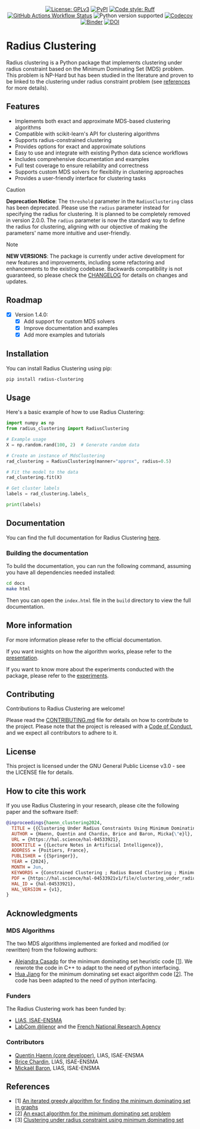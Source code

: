 <p align="center">
<a href="https://github.com/lias-laboratory/radius_clustering/blob/main/LICENSE"><img alt="License: GPLv3" src="https://img.shields.io/github/license/lias-laboratory/radius_clustering"></a>
<a href="https://pypi.org/project/radius-clustering/"><img alt="PyPI" src="https://img.shields.io/pypi/v/radius-clustering"></a>
<a href="https://docs.astral.sh/ruff/"><img alt="Code style: Ruff" src="https://img.shields.io/badge/style-ruff-41B5BE?style=flat"></a>
<a href="https://lias-laboratory.github.io/radius_clustering/"><img alt="GitHub Actions Workflow Status" src="https://img.shields.io/github/actions/workflow/status/lias-laboratory/radius_clustering/sphinx.yml?label=Doc%20Building"></a>
<a><img alt="Python version supported" src="https://img.shields.io/pypi/pyversions/radius-clustering"></a>
<a href="https://codecov.io/gh/scikit-learn-contrib/radius_clustering"><img alt="Codecov" src="https://codecov.io/gh/scikit-learn-contrib/radius_clustering/branch/master/graph/badge.svg"></a>
<a href="https://mybinder.org/v2/gh/scikit-learn-contrib/radius_clustering/HEAD?urlpath=%2Fdoc%2Ftree%2Fnotebooks%2Fcomparison_example.ipynb"><img alt="Binder" src="https://mybinder.org/badge_logo.svg"></a>
<a href="https://doi.org/10.5281/zenodo.15830087"><img src="https://zenodo.org/badge/887316842.svg" alt="DOI"></a>

</p>

# Radius Clustering

Radius clustering is a Python package that implements clustering under radius constraint based on the Minimum Dominating Set (MDS) problem. This problem is NP-Hard but has been studied in the literature and proven to be linked to the clustering under radius constraint problem (see [references](#references) for more details).

## Features

- Implements both exact and approximate MDS-based clustering algorithms
- Compatible with scikit-learn's API for clustering algorithms
- Supports radius-constrained clustering
- Provides options for exact and approximate solutions
- Easy to use and integrate with existing Python data science workflows
- Includes comprehensive documentation and examples
- Full test coverage to ensure reliability and correctness
- Supports custom MDS solvers for flexibility in clustering approaches
- Provides a user-friendly interface for clustering tasks

> [!CAUTION]
> **Deprecation Notice**: The `threshold` parameter in the `RadiusClustering` class has been deprecated. Please use the `radius` parameter instead for specifying the radius for clustering. It is planned to be completely removed in version 2.0.0. The `radius` parameter is now the standard way to define the radius for clustering, aligning with our objective of making the parameters' name more intuitive and user-friendly.

> [!NOTE]
> **NEW VERSIONS**: The package is currently under active development for new features and improvements, including some refactoring and enhancements to the existing codebase. Backwards compatibility is not guaranteed, so please check the [CHANGELOG](CHANGELOG.md) for details on changes and updates.

## Roadmap

- [x] Version 1.4.0:
    - [x] Add support for custom MDS solvers
    - [x] Improve documentation and examples
    - [x] Add more examples and tutorials

## Installation

You can install Radius Clustering using pip:

```bash
pip install radius-clustering
```

## Usage

Here's a basic example of how to use Radius Clustering:

```python
import numpy as np
from radius_clustering import RadiusClustering

# Example usage
X = np.random.rand(100, 2)  # Generate random data

# Create an instance of MdsClustering
rad_clustering = RadiusClustering(manner="approx", radius=0.5)

# Fit the model to the data
rad_clustering.fit(X)

# Get cluster labels
labels = rad_clustering.labels_

print(labels)
```

## Documentation

You can find the full documentation for Radius Clustering [here](https://lias-laboratory.github.io/radius_clustering/).

### Building the documentation

To build the documentation, you can run the following command, assuming you have all dependencies needed installed:

```bash
cd docs
make html
```

Then you can open the `index.html` file in the `build` directory to view the full documentation.

## More information

For more information please refer to the official documentation.

If you want insights on how the algorithm works, please refer to the [presentation](PRESENTATION.md).

If you want to know more about the experiments conducted with the package, please refer to the [experiments](EXPERIMENTS.md).


## Contributing

Contributions to Radius Clustering are welcome!

Please read the [CONTRIBUTING.md](CONTRIBUTING.md) file for details on how to contribute to the project.
Please note that the project is released with a [Code of Conduct](CODE_OF_CONDUCT.md), and we expect all contributors to adhere to it.

## License

This project is licensed under the GNU General Public License v3.0 - see the LICENSE file for details.

## How to cite this work

If you use Radius Clustering in your research, please cite the following paper and the software itself:

```bibtex
@inproceedings{haenn_clustering2024,
  TITLE = {{Clustering Under Radius Constraints Using Minimum Dominating Sets}},
  AUTHOR = {Haenn, Quentin and Chardin, Brice and Baron, Micka{\"e}l},
  URL = {https://hal.science/hal-04533921},
  BOOKTITLE = {{Lecture Notes in Artificial Intelligence}},
  ADDRESS = {Poitiers, France},
  PUBLISHER = {{Springer}},
  YEAR = {2024},
  MONTH = Jun,
  KEYWORDS = {Constrained Clustering ; Radius Based Clustering ; Minimum Dominating Set ; Constrained Clustering Radius Based Clustering Minimum Dominating Set},
  PDF = {https://hal.science/hal-04533921v1/file/clustering_under_radius_using_mds.pdf},
  HAL_ID = {hal-04533921},
  HAL_VERSION = {v1},
}
```

## Acknowledgments

### MDS Algorithms

The two MDS algorithms implemented are forked and modified (or rewritten) from the following authors:

- [Alejandra Casado](https://github.com/AlejandraCasado) for the minimum dominating set heuristic code [[1](https://www.sciencedirect.com/science/article/pii/S0378475422005055)]. We rewrote the code in C++ to adapt to the need of python interfacing.
- [Hua Jiang](https://github.com/huajiang-ynu) for the minimum dominating set exact algorithm code [[2](https://dl.acm.org/doi/abs/10.24963/ijcai.2023/622)]. The code has been adapted to the need of python interfacing.

### Funders

The Radius Clustering work has been funded by:

- [LIAS, ISAE-ENSMA](https://www.lias-lab.fr/)
- [LabCom @lienor](https://labcom-alienor.ensma.fr/) and the [French National Research Agency](https://anr.fr/)

### Contributors

- [Quentin Haenn (core developer)](https://www.lias-lab.fr/members/quentinhaenn/), LIAS, ISAE-ENSMA
- [Brice Chardin](https://www.lias-lab.fr/members/bricechardin/), LIAS, ISAE-ENSMA
- [Mickaël Baron](https://www.lias-lab.fr/members/mickaelbaron/), LIAS, ISAE-ENSMA


## References

- [1] [An iterated greedy algorithm for finding the minimum dominating set in graphs](https://www.sciencedirect.com/science/article/pii/S0378475422005055)
- [2] [An exact algorithm for the minimum dominating set problem](https://dl.acm.org/doi/abs/10.24963/ijcai.2023/622)
- [3] [Clustering under radius constraint using minimum dominating set](https://link.springer.com/chapter/10.1007/978-3-031-62700-2_2)
